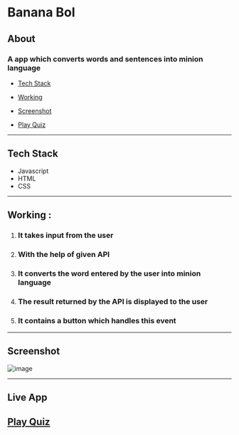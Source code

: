 # Banana Bol

 ## About

 ### A app which converts words and sentences into minion language


   - [Tech Stack](#tech-stack)
   - [Working](#working)
   - [Screenshot](#screenshot)

 - [Play Quiz](#live-app)

---

 ## Tech Stack

 - Javascript
 - HTML
 - CSS


 ---

 ## Working :

 1. ### It takes input from the user
 2. ### With the help of given API
 3. ### It converts the word entered by the user into minion language
 4. ### The result returned by the API is displayed to the user
 5. ### It contains a button which handles this event


 ----
 
 
 ## Screenshot
 
![image](https://user-images.githubusercontent.com/107259961/208875314-d5baab7e-63d9-4416-b7cd-d7f8ddea9c0a.png)

 ---

## Live App

## [Play Quiz](https://banana-bol.netlify.app)

